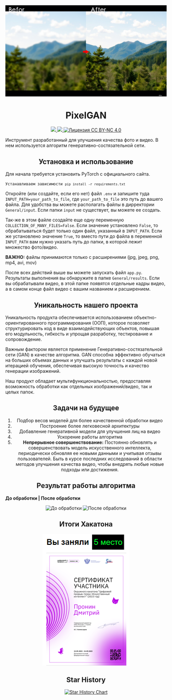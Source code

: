 <img src="./banner.png">
<h1 align="center">PixelGAN</h1>
<div align="center">
  <a href="https://github.com/K1rsN7/BusinessLunchGAN/issues">
		<img src="https://img.shields.io/github/issues/K1rsN7/BusinessLunchGAN?color=4A73DF&labelColor=1C2325&style=for-the-badge">
	</a>
	<a href="https://github.com/K1rsN7/BusinessLunchGAN/stargazers">
		<img src="https://img.shields.io/github/stars/K1rsN7/BusinessLunchGAN?color=4A73DF&labelColor=1C2325&style=for-the-badge">
	</a>
	<a href="./LICENSE">
		<img src="https://img.shields.io/badge/Licence-CC%20BY--NC%204.0-4A73DF?style=for-the-badge&labelColor=1C2325" alt="Лицензия CC BY-NC 4.0">
	</a>
</div>

<p>Инструмент разработанный для улучшения качества фото и видео. В нем используется алгоритм генеративно-состязательной сети.</p>

<h2 align="center">Установка и использование</h2>
<p>Для начала требуется установить PyTorch с официального сайта.</p>
<pre><code>Устанавливаем зависимости <code>pip install -r requirements.txt</code></code></pre>

<p>Откройте (или создайте, если его нет) файл <code>.env</code> и запишите туда <code>INPUT_PATH=your_path_to_file</code>, где <code>your_path_to_file</code> это путь до вашего файла. Для удобства вы можете располагать файлы в дирректории <code>General/input</code>. Если папки <code>input</code> не существует, вы можете ее создать.</p>

<p>Так-же в этом файле создайте еще одну переменную <code>COLLECTION_OF_MANY_FILES=False</code>. Если значение установлено <code>False</code>, то обрабатываться будет только один файл, указанный в <code>INPUT_PATH</code>. Если же установлено значение <code>True</code>, то вместо пути до файла в переменной <code>INPUT_PATH</code> вам нужно указать путь до папки, в которой лежит множество фото/видео.</p>

<p><strong>ВАЖНО:</strong> файлы принимаются только с расширениями (jpg, jpeg, png, mp4, avi, mov)</p>

<p>После всех действий выше вы можете запускать файл <code>app.py</code>. Результаты выполнения вы обнаружите в папке <code>General/results</code>. Если вы обрабатывали видео, в этой папке появятся отдельные кадры видео, а в самом конце файл видео с вашим названием и расширением.</p>

<h2 align="center">Уникальность нашего проекта</h2>
<p>Уникальность продукта обеспечивается использованием объектно-ориентированного программирования (ООП), которое позволяет структурировать код в виде взаимодействующих объектов, повышая его модульность, гибкость и упрощая разработку, тестирование и сопровождение.</p>

<p>Важным фактором является применение Генеративно-состязательной сети (GAN) в качестве алгоритма. GAN способна эффективно обучаться на больших объемах данных и улучшать результаты с каждой новой итерацией обучения, обеспечивая высокую точность и качество генерации изображений.</p>

<p>Наш продукт обладает мультифункциональностью, предоставляя возможность обработки как отдельных изображений/видео, так и целых папок.</p>

<h2 align="center">Задачи на будущее</h2>
<ol align="center">
    <li>Подбор весов моделей для более качественной обработки видео</li>
    <li>Построение более легковесной архитектуры</li>
    <li>Добавление генеративной модели для улучшения лиц на видео</li>
    <li>Ускорение работы алгоритма</li>
    <li><strong>Непрерывное совершенствование:</strong> Постоянно обновлять и совершенствовать модель искусственного интеллекта, периодически обновляя ее новыми данными и учитывая отзывы пользователей. Быть в курсе последних исследований в области методов улучшения качества видео, чтобы внедрять любые новые подходы или достижения.</li>
</ol>

<h2 align="center">Результат работы алгоритма</h2>
<p><strong>До обработки | После обработки</strong></p>
<div align='center'>
    <img height="250px" src="original image.png" alt="До обработки" />
    <a></a>
    <img height="250px" src="processed image.png" alt="После обработки" />
</div>

<h2 align="center">Итоги Хакатона</h2>
<div align='center'>
    <img src="https://github.com/DIMFLIX-HACKATONS/PixelGAN/blob/55581e863a63e96100c9a8a3c3a4a19c47e0b00f/%D1%81%D0%B5%D1%80%D1%82%D0%B8%D1%84%D0%B8%D0%BA%D0%B0%D1%82.png" alt="" />
</div>
<h2 align="center"> Star History</h2>
<div align="center">
<a href="https://star-history.com/#K1rsN7/BusinessLunchGAN&Date">
 <picture>
   <source media="(prefers-color-scheme: dark)" srcset="https://api.star-history.com/svg?repos=K1rsN7/BusinessLunchGAN&type=Date&theme=dark" />
   <source media="(prefers-color-scheme: light)" srcset="https://api.star-history.com/svg?repos=K1rsN7/BusinessLunchGAN&type=Date" />
   <img alt="Star History Chart" src="https://api.star-history.com/svg?repos=K1rsN7/SubManage&type=Date" />
 </picture>
</a>
</div>
